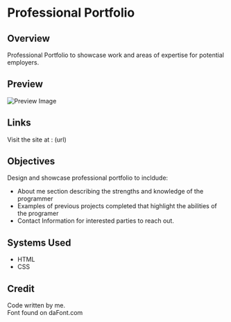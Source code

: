 # Professional Portfolio

## Overview
Professional Portfolio to showcase work and areas of expertise for potential employers. 

## Preview

![Preview Image](url)

## Links
Visit the site at : (url)

## Objectives
Design and showcase professional portfolio to incldude: 
   
* About me section describing the strengths and knowledge of the programmer  
* Examples of previous projects completed that highlight the abilities of the programer  
* Contact Information for interested parties to reach out. 

## Systems Used
* HTML  
* CSS

## Credit 
Code written by me.   
Font found on daFont.com

















